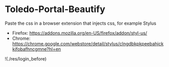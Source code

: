 # Toledo-Portal-Beautify

Paste the css in a browser extension that injects css, for example Stylus 
  - Firefox: https://addons.mozilla.org/en-US/firefox/addon/styl-us/
  - Chrome: https://chrome.google.com/webstore/detail/stylus/clngdbkpkpeebahjckkjfobafhncgmne?hl=en

!(./res/login_before)
